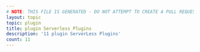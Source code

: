 ```yaml
---
# NOTE: THIS FILE IS GENERATED - DO NOT ATTEMPT TO CREATE A PULL REQUEST TO UPDATE THE DATA. 
layout: topic
topic: plugin
title: plugin Serverless Plugins
description: '11 plugin ServerLess Plugins'
count: 11
---
```

